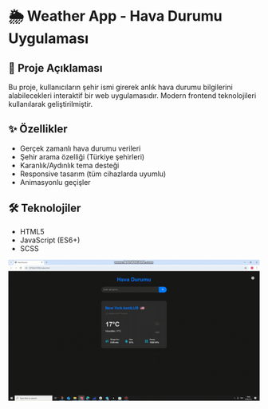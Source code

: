 # 🌦️ Weather App - Hava Durumu Uygulaması

## 📌 Proje Açıklaması
Bu proje, kullanıcıların şehir ismi girerek anlık hava durumu bilgilerini alabilecekleri interaktif bir web uygulamasıdır. Modern frontend teknolojileri kullanılarak geliştirilmiştir.

## ✨ Özellikler
- Gerçek zamanlı hava durumu verileri
- Şehir arama özelliği (Türkiye şehirleri)
- Karanlık/Aydınlık tema desteği
- Responsive tasarım (tüm cihazlarda uyumlu)
- Animasyonlu geçişler

## 🛠 Teknolojiler
- HTML5
- JavaScript (ES6+)
- SCSS

![Demo](weatherappvideo.gif)
